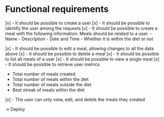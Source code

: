 # Functional requirements

[x] - It should be possible to create a user
[x] - It should be possible to identify the user among the requests
[x] - It should be possible to create a meal with the following information:
  Meals should be related to a user.
    - Name
    - Description
    - Date and Time
    - Whether it is within the diet or not

[x] - It should be possible to edit a meal, allowing changes to all the data above
[x] - It should be possible to delete a meal
[x] - It should be possible to list all meals of a user
[x] - It should be possible to view a single meal
[x] - It should be possible to retrieve user metrics
  - Total number of meals created
  - Total number of meals within the diet
  - Total number of meals outside the diet
  - Best streak of meals within the diet

[x] - The user can only view, edit, and delete the meals they created

-> Deploy